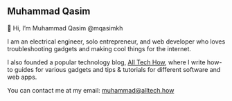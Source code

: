 ## Muhammad Qasim

👋 Hi, I’m Muhammad Qasim @mqasimkh

I am an electrical engineer, solo entrepreneur, and web developer who loves troubleshooting gadgets and making cool things for the internet.

I also founded a popular technology blog, [All Tech How](https://alltech.how/), where I write how-to guides for various gadgets and tips & tutorials for different software and web apps.

You can contact me at my email: muhammad@alltech.how
